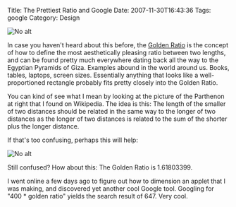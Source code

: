 Title: The Prettiest Ratio and Google
Date: 2007-11-30T16:43:36
Tags: google
Category: Design

![No alt]({filename}/images/ParthenonGoldenRatio.png)

In case you haven't heard about this before, the [Golden Ratio][1] is the 
concept of how to define the most aesthetically pleasing ratio between two 
lengths, and can be found pretty much everywhere dating back all the way to
the Egyptian Pyramids of Giza. Examples abound in the world around us. 
Books, tables, laptops, screen sizes. Essentially anything that looks like
a well-proportioned rectangle probably fits pretty closely into the 
Golden Ratio.

You can kind of see what I mean by looking at the picture of the Parthenon 
at right that I found on Wikipedia. The idea is this: The length of the 
smaller of two distances should be related in the same way to the longer of
two distances as the longer of two distances is related to the sum of the 
shorter plus the longer distance.

If that's too confusing, perhaps this will help:

![No alt]({filename}/images/Golden%20Ratio%20Formula.png)

Still confused? How about this: The Golden Ratio is 1.61803399.

I went online a few days ago to figure out how to dimension an applet that 
I was making, and discovered yet another cool Google tool. Googling for 
"400 * golden ratio" yields the search result of 647. Very cool.

[1]: http://en.wikipedia.org/wiki/Golden_ratio#Relationship_to_Fibonacci_sequence
